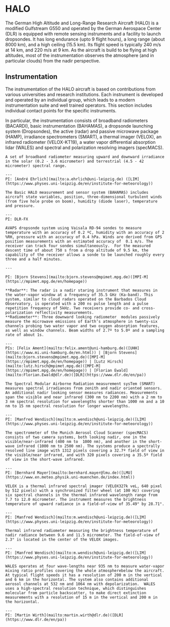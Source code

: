 # HALO

The German High Altitude and Long-Range Research Aircraft (HALO) is a modified Gulfstream G550 and 
operated by the German Aerospace Center (DLR) is equipped with remote sensing instruments and a facility to launch dropsondes.
It has long endurance (upto 9 flight hours), a long range (about 8000 km), and a high ceiling (15.5 km).
Its flight speed is typically 240 m/s at 14 km, and 220 m/s at 9 km. 
As the aircraft is build to be flying at high altitudes, most of the instrumentation observes the atmosphere (and in particular clouds) from the nadir perspective.

## Instrumentation

The instrumentation of the HALO aircraft is based on contributions from various universities and research institutions. Each instrument is developed and operated by an individual group, which leads to a modern instrumentation suite and well trained operators. This section includes individual contact points for the specific instruments.

In particular, the instrumentation consists of broadband radiometers (BACARDI), basic instrumentation (BAHAMAS), a dropsonde launching system (Dropsondes), the active (radar) and passive microwave package (HAMP), irradiance spectrometers (SMART), a thermal imager (VELOX), an infrared radiometer (VELOX-KT19), a water vapor differential absorption lidar (WALES) and spectral and polarization resolving imagers (specMACS). 

<!--
You can find more detailed references to the instruments in the tabs below, as well as examples for data access in the upcoming chapters.
!-->

```{dropdown} BACARDI
A set of broadband radiometer measuring upward and downward irradiance in the solar (0.2 - 3.6 micrometer) and terrestrial (4.5 - 42 micrometer) spectral range.

---
PI: [André Ehrlich](mailto:a.ehrlich@uni-leipzig.de) ([LIM](https://www.physes.uni-leipzig.de/en/institute-for-meteorology))
```

```{dropdown} BAHAMAS
The Basic HALO measurement and sensor system (BAHAMAS) includes aircraft state variables, position, three-dimensional turbulent winds (from five hole probe on boom), humidity (diode laser), temperature and pressure.

---
PI: DLR-FX 
```

```{dropdown} Dropsondes
AVAPS dropsonde system using Vaisala RD-94 sondes to measure temperature with an accuracy of 0.2 ºC, humidity with an accuracy of 2 %RH, pressure with an accuracy of 0.4 hPa. Winds are derived from GPS position measurements with an estimated accuracy of  0.1 m/s. The receiver can track four sondes simultaneously.  For the measured descent time of about 750 s from a drop altitude of 9.5 km, the capability of the receiver allows a sonde to be launched roughly every three and a half minutes.

---

PI: [Bjorn Stevens](mailto:bjorn.stevens@mpimet.mpg.de)([MPI-M](https://mpimet.mpg.de/en/homepage))
```

```{dropdown} HAMP 
**Radar**: The radar is a nadir staring instrument that measures in the water-vapor window at a frequency of 35.5 GHz (Ka-band). This system, similar to cloud radars operated on the Barbados Cloud Observatory, is operated with a 200 ns pulse length and a pulse repetition frequency of 5kHz. Two receivers provide co- and cross-polarization reflectivity measurements. 
**Radiometer**: Three downward looking radiometer  modules passively measure the microwave emissions of Earth’s atmosphere in twenty-six channels probing two water vapor and two oxygen absorption features, as well as window channels. Beam widths of 2.7º to 5.0º and a sampling rate of about 1s.

---
PIs: [Felix Ament](mailto:felix.ament@uni-hamburg.de)([UHH](https://www.mi.uni-hamburg.de/en.html)) | [Bjorn Stevens](mailto:bjorn.stevens@mpimet.mpg.de)([MPI-M](https://mpimet.mpg.de/en/homepage)) | [Lutz Hirsch](mailto:lutz.hirsch@mpimet.mpg.de)([MPI-M](https://mpimet.mpg.de/en/homepage)) | [Florian Ewald](mailto:Florian.Ewald@dlr.de)([DLR](https://www.dlr.de/en/pa))
```

```{dropdown} SMART 
The Spectral Modular Airborne Radiation measurement sysTem (SMART) measures spectral irradiances from zenith and nadir oriented sensors. An additional nadir looking sensor measures radiances. Measurements span the visible and near infrared (300 nm to 2200 nm) with a 2 nm to 3 nm spectral resolution for wavelengths shorter than 1000 nm and a 10 nm to 15 nm spectral resolution for longer wavelengths. 

---
PI: [Manfred Wendisch](mailto:m.wendisch@uni-leipzig.de)([LIM](https://www.physes.uni-leipzig.de/en/institute-for-meteorology))
```

```{dropdown} specMACS 
The spectrometer of the Munich Aerosol Cloud Scanner (specMACS) consists of two camera systems, both looking nadir, one in the visible/near-infrared (400 nm to  1000 nm), and another in the short-wave infrared (1000 nm to 2500 nm). The systems produce a spectrally resolved line image with 1312 pixels covering a 32.7º field of view in the visible/near infrared, and with 320 pixels covering a 35.5º field of view in the short-wave infrared. 

---
PI: [Bernhard Mayer](mailto:bernhard.mayer@lmu.de)([LMU](https://www.en.meteo.physik.uni-muenchen.de/index.html))
```

```{dropdown} VELOX
VELOX is a thermal infrared spectral imager (VELOX327k veL, 640 pixel by 512 pixels) with a synchronized filter wheel (at 100 Hz) covering six spectral channels in the thermal infrared wavelength range from 7.7 to 12.0 micrometer. The instrument measures the brightness temperature of upward radiance in a field-of-view of 35.49° by 28.71°.

---
PI: [Manfred Wendisch](mailto:m.wendisch@uni-leipzig.de)([LIM](https://www.physes.uni-leipzig.de/en/institute-for-meteorology))
```

```{dropdown} VELOX KT-19 
Thermal infrared radiometer measuring the brightness temperature of nadir radiance between 9.6 and 11.5 micrometer. The field-of-view of 2.3° is located in the center of the VELOX images.

---
PI: [Manfred Wendisch](mailto:m.wendisch@uni-leipzig.de)([LIM](https://www.physes.uni-leipzig.de/en/institute-for-meteorology))
```

```{dropdown} WALES 
WALES operates at four wave-lengths near 935 nm to measure water-vapor mixing ratio profiles covering the whole atmospherebelow the aircraft.  At typical flight speeds it has a resolution of 200 m in the vertical and 6 km in the horizontal. The system also contains additional aerosol channels at 532 nm and 1064 nm with depolarization.  WALES uses a high-spectral resolution technique, which distinguishes molecular from particle backscatter, to make direct extinction measurements with a resolution of 15 m in the vertical and 200 m in the horizontal.

---
PI: [Martin Wirth](mailto:martin.wirth@dlr.de)([DLR](https://www.dlr.de/en/pa))
```


